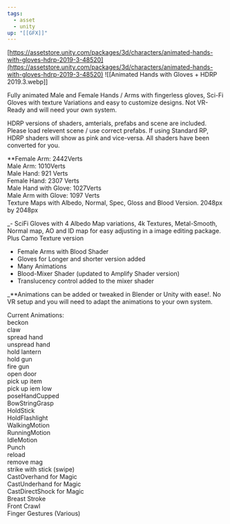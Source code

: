```yaml
---
tags:
  - asset
  - unity
up: "[[GFX]]"
---
```

[https://assetstore.unity.com/packages/3d/characters/animated-hands-with-gloves-hdrp-2019-3-48520](https://assetstore.unity.com/packages/3d/characters/animated-hands-with-gloves-hdrp-2019-3-48520)
![[Animated Hands with Gloves + HDRP 2019.3.webp]]

Fully animated Male and Female Hands / Arms with fingerless gloves, Sci-Fi Gloves with texture Variations and easy to customize designs. Not VR-Ready and will need your own system.  
  
HDRP versions of shaders, amterials, prefabs and scene are included. Please load relevent scene / use correct prefabs. If using Standard RP, HDRP shaders will show as pink and vice-versa. All shaders have been converted for you.  
  
**Female Arm: 2442Verts  
Male Arm: 1010Verts  
Male Hand: 921 Verts  
Female Hand: 2307 Verts  
Male Hand with Glove: 1027Verts  
Male Arm with Glove: 1097 Verts  
Texture Maps with Albedo, Normal, Spec, Gloss and Blood Version. 2048px by 2048px  
  
_- SciFi Gloves with 4 Albedo Map variations, 4k Textures, Metal-Smooth, Normal map, AO and ID map for easy adjusting in a image editing package. Plus Camo Texture version  
- Female Arms with Blood Shader  
- Gloves for Longer and shorter version added  
- Many Animations  
- Blood-Mixer Shader (updated to Amplify Shader version)  
- Translucency control added to the mixer shader  
  
_**Animations can be added or tweaked in Blender or Unity with ease!. No VR setup and you will need to adapt the animations to your own system.  

Current Animations:  
beckon  
claw  
spread hand  
unspread hand  
hold lantern  
hold gun  
fire gun  
open door  
pick up item  
pick up iem low  
poseHandCupped  
BowStringGrasp  
HoldStick  
HoldFlashlight  
WalkingMotion  
RunningMotion  
IdleMotion  
Punch  
reload  
remove mag  
strike with stick (swipe)  
CastOverhand for Magic  
CastUnderhand for Magic  
CastDirectShock for Magic  
Breast Stroke  
Front Crawl  
Finger Gestures (Various)